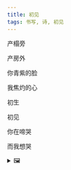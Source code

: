 ```yaml
---
title: 初见
tags: 书写, 诗, 初见
---
```


产榻旁

产房外


你青紫的脸

我焦灼的心


初生

初见


你在啼哭

而我想哭

<details><summary>🖼️</summary>

![](/writings/images/2015-03-01-00-00-chu-jian.JPG)

</details>